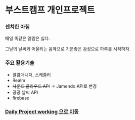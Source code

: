 # 부스트캠프 개인프로젝트

### 센치한 아침

매일 똑같은 알람은 싫다.

그날의 날씨와 어울리는 음악으로 기분좋은 감성으로 하루를 시작하자.

### 주요 활용기술

* 알람매니저, 스케줄러
* Realm
* ~~사운드 클라우드 API~~ -> Jamendo API로 변경
* 공공 날씨 API
* firebase

### [Daily Project working 으로 이동](./daily_porject_contents/dailyprojectworking.md) 

